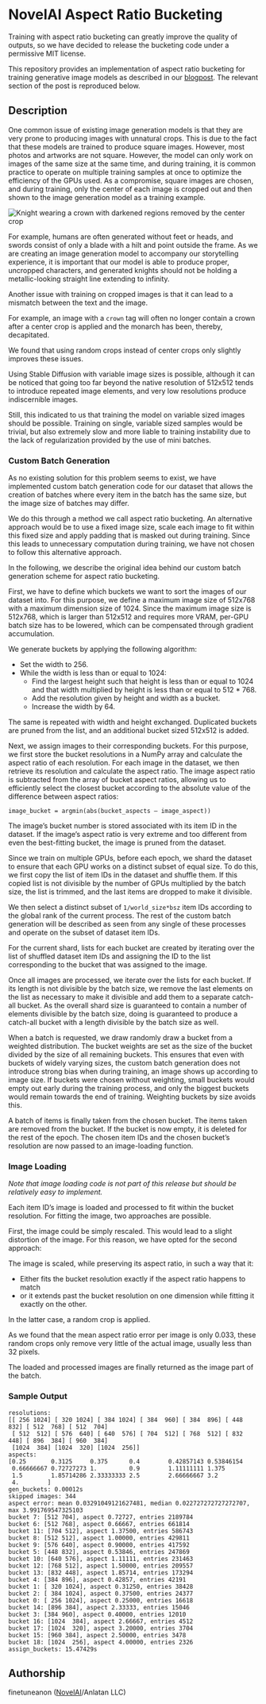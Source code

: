 # NovelAI Aspect Ratio Bucketing

Training with aspect ratio bucketing can greatly improve the quality of outputs, so we have decided to release the bucketing code under a permissive MIT license.

This repository provides an implementation of aspect ratio bucketing for training generative image models as described in our [blogpost](https://blog.novelai.net/novelai-improvements-on-stable-diffusion-e10d38db82ac). The relevant section of the post is reproduced below.

## Description

One common issue of existing image generation models is that they are very prone to producing images with unnatural crops. This is due to the fact that these models are trained to produce square images. However, most photos and artworks are not square. However, the model can only work on images of the same size at the same time, and during training, it is common practice to operate on multiple training samples at once to optimize the efficiency of the GPUs used. As a compromise, square images are chosen, and during training, only the center of each image is cropped out and then shown to the image generation model as a training example.

![Knight wearing a crown with darkened regions removed by the center crop](https://cdn.discordapp.com/attachments/864987405487833158/1028721357128749207/knightcrop.png)

For example, humans are often generated without feet or heads, and swords consist of only a blade with a hilt and point outside the frame.
As we are creating an image generation model to accompany our storytelling experience, it is important that our model is able to produce proper, uncropped characters, and generated knights should not be holding a metallic-looking straight line extending to infinity.

Another issue with training on cropped images is that it can lead to a mismatch between the text and the image.

For example, an image with a `crown` tag will often no longer contain a crown after a center crop is applied and the monarch has been, thereby, decapitated.

We found that using random crops instead of center crops only slightly improves these issues.

Using Stable Diffusion with variable image sizes is possible, although it can be noticed that going too far beyond the native resolution of 512x512 tends to introduce repeated image elements, and very low resolutions produce indiscernible images.

Still, this indicated to us that training the model on variable sized images should be possible. Training on single, variable sized samples would be trivial, but also extremely slow and more liable to training instability due to the lack of regularization provided by the use of mini batches.

### Custom Batch Generation

As no existing solution for this problem seems to exist, we have implemented custom batch generation code for our dataset that allows the creation of batches where every item in the batch has the same size, but the image size of batches may differ.

We do this through a method we call aspect ratio bucketing. An alternative approach would be to use a fixed image size, scale each image to fit within this fixed size and apply padding that is masked out during training. Since this leads to unnecessary computation during training, we have not chosen to follow this alternative approach.

In the following, we describe the original idea behind our custom batch generation scheme for aspect ratio bucketing.

First, we have to define which buckets we want to sort the images of our dataset into. For this purpose, we define a maximum image size of 512x768 with a maximum dimension size of 1024. Since the maximum image size is 512x768, which is larger than 512x512 and requires more VRAM, per-GPU batch size has to be lowered, which can be compensated through gradient accumulation.

We generate buckets by applying the following algorithm:

* Set the width to 256.
*  While the width is less than or equal to 1024:
    * Find the largest height such that height is less than or equal to 1024 and that width multiplied by height is less than or equal to 512 * 768.
    * Add the resolution given by height and width as a bucket.
    * Increase the width by 64.

The same is repeated with width and height exchanged. Duplicated buckets are pruned from the list, and an additional bucket sized 512x512 is added.

Next, we assign images to their corresponding buckets. For this purpose, we first store the bucket resolutions in a NumPy array and calculate the aspect ratio of each resolution. For each image in the dataset, we then retrieve its resolution and calculate the aspect ratio. The image aspect ratio is subtracted from the array of bucket aspect ratios, allowing us to efficiently select the closest bucket according to the absolute value of the difference between aspect ratios:

```
image_bucket = argmin(abs(bucket_aspects — image_aspect))
```

The image’s bucket number is stored associated with its item ID in the dataset. If the image’s aspect ratio is very extreme and too different from even the best-fitting bucket, the image is pruned from the dataset.

Since we train on multiple GPUs, before each epoch, we shard the dataset to ensure that each GPU works on a distinct subset of equal size. To do this, we first copy the list of item IDs in the dataset and shuffle them. If this copied list is not divisible by the number of GPUs multiplied by the batch size, the list is trimmed, and the last items are dropped to make it divisible.

We then select a distinct subset of `1/world_size*bsz` item IDs according to the global rank of the current process. The rest of the custom batch generation will be described as seen from any single of these processes and operate on the subset of dataset item IDs.

For the current shard, lists for each bucket are created by iterating over the list of shuffled dataset item IDs and assigning the ID to the list corresponding to the bucket that was assigned to the image.

Once all images are processed, we iterate over the lists for each bucket. If its length is not divisible by the batch size, we remove the last elements on the list as necessary to make it divisible and add them to a separate catch-all bucket. As the overall shard size is guaranteed to contain a number of elements divisible by the batch size, doing is guaranteed to produce a catch-all bucket with a length divisible by the batch size as well.

When a batch is requested, we draw randomly draw a bucket from a weighted distribution. The bucket weights are set as the size of the bucket divided by the size of all remaining buckets. This ensures that even with buckets of widely varying sizes, the custom batch generation does not introduce strong bias when during training, an image shows up according to image size. If buckets were chosen without weighting, small buckets would empty out early during the training process, and only the biggest buckets would remain towards the end of training. Weighting buckets by size avoids this.

A batch of items is finally taken from the chosen bucket. The items taken are removed from the bucket. If the bucket is now empty, it is deleted for the rest of the epoch. The chosen item IDs and the chosen bucket’s resolution are now passed to an image-loading function.

### Image Loading

*Note that image loading code is not part of this release but should be relatively easy to implement.*

Each item ID’s image is loaded and processed to fit within the bucket resolution. For fitting the image, two approaches are possible.

First, the image could be simply rescaled. This would lead to a slight distortion of the image. For this reason, we have opted for the second approach:

The image is scaled, while preserving its aspect ratio, in such a way that it:

* Either fits the bucket resolution exactly if the aspect ratio happens to match
* or it extends past the bucket resolution on one dimension while fitting it exactly on the other.

In the latter case, a random crop is applied.

As we found that the mean aspect ratio error per image is only 0.033, these random crops only remove very little of the actual image, usually less than 32 pixels.

The loaded and processed images are finally returned as the image part of the batch.

### Sample Output

```
resolutions:
[[ 256 1024] [ 320 1024] [ 384 1024] [ 384  960] [ 384  896] [ 448  832] [ 512  768] [ 512  704]
 [ 512  512] [ 576  640] [ 640  576] [ 704  512] [ 768  512] [ 832  448] [ 896  384] [ 960  384]
 [1024  384] [1024  320] [1024  256]]
aspects:
[0.25       0.3125     0.375      0.4        0.42857143 0.53846154
 0.66666667 0.72727273 1.         0.9        1.11111111 1.375
 1.5        1.85714286 2.33333333 2.5        2.66666667 3.2
 4.        ]
gen_buckets: 0.00012s
skipped images: 344
aspect error: mean 0.03291049121627481, median 0.022727272727272707, max 3.991769547325103
bucket 7: [512 704], aspect 0.72727, entries 2189784
bucket 6: [512 768], aspect 0.66667, entries 661814
bucket 11: [704 512], aspect 1.37500, entries 586743
bucket 8: [512 512], aspect 1.00000, entries 429811
bucket 9: [576 640], aspect 0.90000, entries 417592
bucket 5: [448 832], aspect 0.53846, entries 247869
bucket 10: [640 576], aspect 1.11111, entries 231463
bucket 12: [768 512], aspect 1.50000, entries 209557
bucket 13: [832 448], aspect 1.85714, entries 173294
bucket 4: [384 896], aspect 0.42857, entries 42191
bucket 1: [ 320 1024], aspect 0.31250, entries 38428
bucket 2: [ 384 1024], aspect 0.37500, entries 24377
bucket 0: [ 256 1024], aspect 0.25000, entries 16618
bucket 14: [896 384], aspect 2.33333, entries 15046
bucket 3: [384 960], aspect 0.40000, entries 12010
bucket 16: [1024  384], aspect 2.66667, entries 4512
bucket 17: [1024  320], aspect 3.20000, entries 3704
bucket 15: [960 384], aspect 2.50000, entries 3478
bucket 18: [1024  256], aspect 4.00000, entries 2326
assign_buckets: 15.47429s
```

## Authorship

finetuneanon ([NovelAI](https://novelai.net/)/Anlatan LLC)
